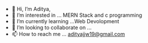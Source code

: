 - 👋 Hi, I’m Aditya,
- 👀 I’m interested in ... MERN Stack and c programming 
- 🌱 I’m currently learning ...Web Devolopment
- 💞️ I’m looking to collaborate on ...
- 📫 How to reach me ...  adityajjw19@gmail.com

<!---
ElectricPlant19/ElectricPlant19 is a ✨ special ✨ repository because its `README.md` (this file) appears on your GitHub profile.
You can click the Preview link to take a look at your changes.
--->
 
